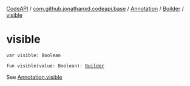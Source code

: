 [CodeAPI](../../../index.md) / [com.github.jonathanxd.codeapi.base](../../index.md) / [Annotation](../index.md) / [Builder](index.md) / [visible](.)

# visible

`var visible: Boolean`

`fun visible(value: Boolean): `[`Builder`](index.md)

See [Annotation.visible](../visible.md)

